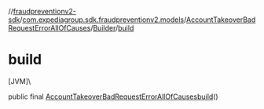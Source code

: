 //[fraudpreventionv2-sdk](../../../../index.md)/[com.expediagroup.sdk.fraudpreventionv2.models](../../index.md)/[AccountTakeoverBadRequestErrorAllOfCauses](../index.md)/[Builder](index.md)/[build](build.md)

# build

[JVM]\

public final [AccountTakeoverBadRequestErrorAllOfCauses](../index.md)[build](build.md)()

